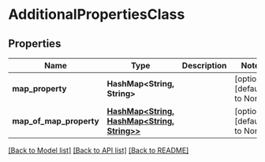 # AdditionalPropertiesClass

## Properties
Name | Type | Description | Notes
------------ | ------------- | ------------- | -------------
**map_property** | **HashMap<String, String>** |  | [optional] [default to None]
**map_of_map_property** | [**HashMap<String, HashMap<String, String>>**](map.md) |  | [optional] [default to None]

[[Back to Model list]](../README.md#documentation-for-models) [[Back to API list]](../README.md#documentation-for-api-endpoints) [[Back to README]](../README.md)


